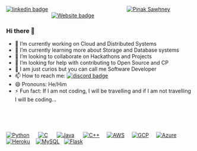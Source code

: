 [![linkedin badge](https://img.shields.io/badge/LinkedIn-0077B5?style=for-the-badge&logo=linkedin&logoColor=white)](https://www.linkedin.com/in/pinaksawhney/)       &nbsp; &nbsp; &nbsp; &nbsp; &nbsp; &nbsp; &nbsp; &nbsp; &nbsp; &nbsp; &nbsp; &nbsp; &nbsp; &nbsp; &nbsp; &nbsp; &nbsp; &nbsp; &nbsp; &nbsp; &nbsp; &nbsp; &nbsp; &nbsp; &nbsp;&nbsp; &nbsp;&nbsp;[![Pinak Sawhney](https://img.shields.io/endpoint?label=Pinak%20Sawhney&logo=devpost&style=for-the-badge&url=https%3A%2F%2Fshields.redsparr0w.com%2F2473%2Fmonday)](https://devpost.com/psawhney)
&nbsp; &nbsp; &nbsp; &nbsp; &nbsp; &nbsp; &nbsp; &nbsp; &nbsp; &nbsp; &nbsp; &nbsp; &nbsp; &nbsp; &nbsp; &nbsp; &nbsp;&nbsp; &nbsp;&nbsp; &nbsp;&nbsp; &nbsp;&nbsp; &nbsp;[![Website badge](https://img.shields.io/website?style=for-the-badge&url=https%3A%2F%2Fpinaksawhney.github.io%2F)](http://pinaksawhney.github.io/)

### Hi there 👋

- 🔭 I’m currently working on Cloud and Distributed Systems
- 🌱 I’m currently learning more about Storage and Database systems
- 👯 I’m looking to collaborate on Hackathons and Projects
- 🤔 I’m looking for help with contributing to Open Source and CP
- 💬 I am just curios but you can call me Software Developer
- 📫 How to reach me:  [![discord badge](https://img.shields.io/discord/802033003298684958?logo=discord)](https://discord.gg/7x5vhv89)
- 😄 Pronouns: He/Him
- ⚡ Fun fact: If I am not coding, I will be travelling and if I am not travelling I will be coding...
<br/>
<br/>
<br/>

[![Python](https://img.shields.io/badge/Python-3776AB?style=for-the-badge&logo=python&logoColor=white)]() &nbsp; &nbsp;&nbsp; 
[![C](https://img.shields.io/badge/C-00599C?style=for-the-badge&logo=c&logoColor=white)]() &nbsp; &nbsp;&nbsp; 
[![Java](https://img.shields.io/badge/Java-ED8B00?style=for-the-badge&logo=java&logoColor=white)]() &nbsp; &nbsp;&nbsp; 
[![C++](https://img.shields.io/badge/C%2B%2B-00599C?style=for-the-badge&logo=c%2B%2B&logoColor=white)]()&nbsp; &nbsp;&nbsp; 
[![AWS](https://img.shields.io/badge/Amazon_AWS-232F3E?style=for-the-badge&logo=amazon-aws&logoColor=white)]()&nbsp; &nbsp;&nbsp; 
[![GCP](https://img.shields.io/badge/Google_Cloud-4285F4?style=for-the-badge&logo=google-cloud&logoColor=white)]()&nbsp; &nbsp;&nbsp; 
[![Azure](https://img.shields.io/badge/Microsoft_Azure-0089D6?style=for-the-badge&logo=microsoft-azure&logoColor=white)]()
<br/>
[![Heroku](https://img.shields.io/badge/Heroku-430098?style=for-the-badge&logo=heroku&logoColor=white)]() &nbsp;&nbsp; 
[![MySQL](https://img.shields.io/badge/MySQL-00000F?style=for-the-badge&logo=mysql&logoColor=white)]()&nbsp;&nbsp; 
[![Flask](https://img.shields.io/badge/Flask-000000?style=for-the-badge&logo=flask&logoColor=white)]()
